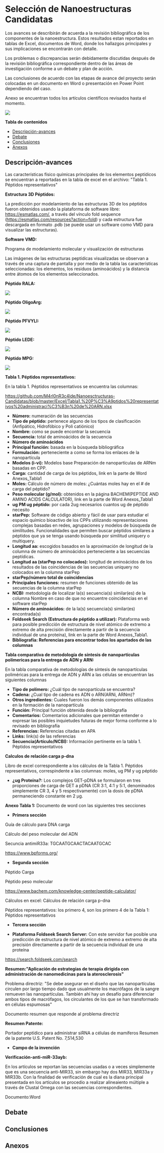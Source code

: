 # Selección de Nanoestructuras Candidatas
Los avances se describirán de acuerda a la revisión bibliográfica de los componentes de la nanoestructura. Estos resultados estan reportados en tablas de Excel, documentos de Word, donde los hallazgos principales y sus implicaciones se encontrarán con detalle.

Los problemas o discrepancias serán debidamente discutidas después de la revisión bibliográfica correspondiente dentro de las áreas de investigación conforme a un debate y plan de acción. 

Las conclusiones de acuerdo con las etapas de avance del proyecto serán colocadas en un documento en Word o presentación en Power Point dependiendo del caso.

Anexo se encuentran todos los artículos científicos revisados hasta el momento.

![](https://github.com/M4rl0nR3c4lde/Nanoesctructuras-Candidatas/blob/master/Estructuras3D_p%C3%A9ptidos_im%C3%A1genes/Captura%20de%20pantalla%20Completa%20P%C3%A9ptido%20MPG.png)

**Tabla de contenidos** 

- [Descripción-avances](#descripción-avances)
- [Debate](#debate)
- [Conclusiones](#conclusiones)
- [Anexos](#anexos)

## Descripción-avances
Las características físico químicas principales de los elementos peptídicos se encuentran a reportadas en la tabla de excel en el archivo: "Tabla 1. Péptidos representativos"

**Estructura 3D Péptidos:**

La predicción por modelamiento de las estructuras 3D de los péptidos  fueron obtenidos usando la plataforma de software libre: https://esmatlas.com/, a través del vínculo fold sequence (https://esmatlas.com/resources?action=fold) y cada estructura fue descargada en formato .pdb (se puede usar un software como VMD para visualizar las estructuras).

**Software VMD:**

Programa de modelamiento molecular y visualización de estructuras

Las imágenes de las estructuras peptídicas visualizadas se observan a través de una captura de pantalla y por medio de la tabla las características seleccionadas: los elementos, los residuos (aminoácidos) y la distancia entre átomos de los elementos seleccionados.

**Péptido RALA:**

![](https://github.com/M4rl0nR3c4lde/Nanoesctructuras-Candidatas/blob/master/Estructuras3D_p%C3%A9ptidos_im%C3%A1genes/Captura%20de%20pantalla%20P%C3%A9ptido%20RALA.png)

**Péptido OligoArg:**

![](https://github.com/M4rl0nR3c4lde/Nanoesctructuras-Candidatas/blob/master/Estructuras3D_p%C3%A9ptidos_im%C3%A1genes/Captura%20de%20pantalla%20P%C3%A9ptido%20OligoArg.png)

**Péptido PFVYLI:**

![](https://github.com/M4rl0nR3c4lde/Nanoesctructuras-Candidatas/blob/master/Estructuras3D_p%C3%A9ptidos_im%C3%A1genes/Captura%20de%20pantalla%20P%C3%A9ptido%20PFVYLI.png)

**Péptido LEDE:**

![](https://github.com/M4rl0nR3c4lde/Nanoesctructuras-Candidatas/blob/master/Estructuras3D_p%C3%A9ptidos_im%C3%A1genes/Captura%20de%20pantalla%20P%C3%A9ptido%20LEDE.png)

**Péptido MPG:**

![](https://github.com/M4rl0nR3c4lde/Nanoesctructuras-Candidatas/blob/master/Estructuras3D_p%C3%A9ptidos_im%C3%A1genes/Captura%20de%20pantalla%20P%C3%A9ptido%20MPG.png)

**Tabla 1. Péptidos representativos:**

  En la tabla 1. Péptidos representativos se encuentra las columnas:
  
  https://github.com/M4rl0nR3c4lde/Nanoesctructuras-Candidatas/blob/master/Excel/Tabla1.%20P%C3%A9ptidos%20representativos%20administraci%C3%B3n%20de%20ARN.xlsx
  
* **Número:** numeración de las secuencias
* **Tipo de péptido:** pertenece alguno de los tipos de clasificación (Anfipático, Hidrofóbico y Poli catiónico)
* **Nombre:** como se puede encontrar la secuencia
* **Secuencia:** total de aminoácidos de la secuencia
* **Número de aminoácidos**
* **Principal función:** basada en la búsqueda bibliográfica
* **Formulación:** perteneciente a como se forma los enlaces de la nanopartícula
* **Modelos (i-vi):**  Modelos base Preparación de nanopartículas de ARNm basadas en CPP.
* **Carga:** cantidad de carga de los péptidos, link en la parte de Word Anexos_Tabla1
* **Moles:** Cálculo de número de moles: ¿Cuántas moles hay en el # de carga del péptido?
* **Peso molecular (g/mol):** obtenidos en la página BACHEM(PEPTIDE AND AMINO ACIDS CALCULATOR), link en la parte de Word Anexos_Tabla1
* **ug  PM	ug péptido:** por cada 2ug necesarios cuantos ug de péptido necesito	
* **starPep:** Software de código abierto y fácil de usar para estudiar el espacio químico bioactivo de los CPPs utilizando representaciones complejas basadas en redes, agrupaciones y modelos de búsqueda de similitudes. Funcionalidades que permiten buscar péptidos similares a péptidos que ya se tenga usando búsqueda por similitud uniquery o multiquery.
* **Longitud aa:** escogidos basados en la aproximación de longitud de la columna de número de aminoácidos perteneciente a las secuencias peptídicas.
* **Longitud aa (starPep no colocados):** longitud de aminoácidos de los resultados de las coincidencias de las secuencias uniquery no colocados en la columna starPep 
* **starPep/número total de coincidencias** 
* **Principales funciones:**  resumen de funciones obtenido de las secuencias de la columna starPep
* **NCBI:** metodología de localizar la(s) secuencia(s) similar(es) de la columna Nombre en caso de que no encuentre coincidencias en el software starPep
* **Número de aminoácidos:** de la la(s) secuencia(s) similar(es) encontrada(s)
* **Foldseek Search (Estructura de péptido a utilizar):**  Plataforma web para posible predicción de estructura de nivel atómico de extremo a extremo de alta precisión directamente a partir de la secuencia individual de una proteína), link en la parte de Word Anexos_Tabla1.
* **Bibliografía: Referencias para encontrar todos los apartados de las columnas** 

**Tabla comparativa de metodología de síntesis de nanopartículas polímericas para la entrega de ADN y ARN:**

En la tabla comparativa de metodologías de síntesis de nanopartículas poliméricas para la entrega de ADN y ARN a las células se encuentran las siguientes columnas 

* **Tipo de polímero:** ¿Cuál tipo de nanopartícula se encuentra?
* **Cadena:** ¿Cual tipo de cadena es ADN o ARN(ARNi, ARNm)?
* **Otros ingredientes:** Cuales fueron los demás componentes utilizados en la formación de la nanopartícula
* **Función:** Principal función obtenida desde la bibliografía
* **Comentarios:** Comentarios adicionales que permitan entender o expresar las posibles inquietudes futuras de mejor forma conforme a lo revisado en bibliografía
* **Referencias:** Referencias citadas en APA
* **Links:** link(s) de las referencias
* **Secuencia(Artículo/NCBI):** Información pertinente en la tabla 1. Péptidos representativos

**Calculos de relación carga p-dna**

Libro de excel correspondiente a los cálculos de la Tabla 1. Péptidos representativos, correspindente a las columnas: moles, ug PM y ug péptido

* **¿ug Proteína?:** Los complejos GET-pDNA se formularon en tres proporciones de carga de GET a pDNA (CR 3:1, 4:1 y 5:1, denominados simplemente CR 3, 4 y 5 respectivamente) con la dosis de pDNA permaneciendo constante en 2 μg. 
  
**Anexo Tabla 1:**
Documento de word con las siguientes tres secciones
* **Primera sección**

Guía de cálculo para DNA carga

Cálculo del peso molecular del ADN

Secuncia antimiR33a: TGCAATGCAACTACAATGCAC

https://www.bpforms.org/
* **Segunda sección**

Péptido Carga

Péptido peso molecular

https://www.bachem.com/knowledge-center/peptide-calculator/

Cálculos en excel: Cálculos de relación carga p-dna

Péptidos representativos: los primero 4, son los primero 4 de la Tabla 1: Péptidos representativos
* **Tercera sección**

* **Plataforma Foldseek Search Server:** Con este servidor fue posible una predicción de estructura de nivel atómico de extremo a extremo de alta precisión directamente a partir de la secuencia individual de una proteína

https://search.foldseek.com/search
 
**Resumen:"Aplicación de estrategias de terapia dirigida con administración de nanomedicinas para la aterosclerosis"**

Problema directriz: "Se debe asegurar en el diseño que las nanopartículas circulen por largo tiempo dado que usualmente los macrófagos de la sangre remueven las nanopartículas.  También ahí hay un desafío para diferenciar ambos tipos de macrófagos, los circulantes de los que se han transformado en células espumosas"

Documento resumen que responde al problema directriz 

**Resumen Patente:**

Portador peptídico para administrar siRNA a células de mamíferos
Resumen de la patente U.S. Patent No. 7,514,530

* **Campo de la invención**

**Verificación-anti-miR-33ayb:**

En los artículos se reportan las secuencias usadas o a veces simplemente que es una secuencia anti-MIR33, sin embargo hay dos MIR33, MIR33a y MIR33b.  Con la finalidad de verificación de cual es la diana principal presentada en los artículos se procedio a realizar alineaiento múltiple a través de Clustal Omega con las secuencias correspondientes.

Documento:Word
## Debate

## Conclusiones

## Anexos

